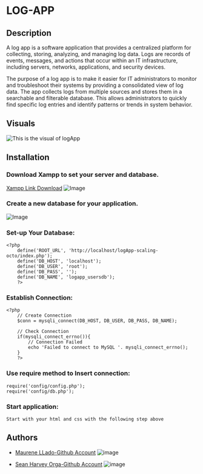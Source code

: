 # **LOG-APP**

## **Description** 

A log app is a software application that provides a centralized platform for collecting, storing, analyzing, and managing log data. Logs are records of events, messages, and actions that occur within an IT infrastructure, including servers, networks, applications, and security devices.

The purpose of a log app is to make it easier for IT administrators to monitor and troubleshoot their systems by providing a consolidated view of log data. The app collects logs from multiple sources and stores them in a searchable and filterable database. This allows administrators to quickly find specific log entries and identify patterns or trends in system behavior.

## **Visuals** 
![This is the visual of logApp](https://i.pinimg.com/564x/61/93/8e/61938ec7fa9121ba2730d91180136303.jpg)

## **Installation** 

### Download Xampp to set your server and database.
[Xampp Link Download](https://www.apachefriends.org/download.html)
![Image](https://1.bp.blogspot.com/-LRsqmuaX9Q0/XhhZfDGmkYI/AAAAAAAAAeo/Yhg_wi79pE03FituFE0Y0gKJ7FBKV_ihQCLcBGAsYHQ/s1600/xampp-virtual-host.png)


### Create a new database for your application.
![Image](https://installatron.com/images/remote/ss2_phpmyadmin.png)

### Set-up Your Database:
```
<?php
	define('ROOT_URL', 'http://localhost/logApp-scaling-octo/index.php');
	define('DB_HOST', 'localhost');
	define('DB_USER', 'root');
	define('DB_PASS', '');
	define('DB_NAME', 'logapp_usersdb');
	?>
```
### Establish Connection:
```
<?php
	// Create Connection
	$conn = mysqli_connect(DB_HOST, DB_USER, DB_PASS, DB_NAME);

	// Check Connection
	if(mysqli_connect_errno()){
		// Connection Failed
		echo 'Failed to connect to MySQL '. mysqli_connect_errno();
	}
	?>
```
### Use require method to Insert connection:
```
require('config/config.php');
require('config/db.php');
```
### Start application:
```
Start with your html and css with the following step above
```
## **Authors** 

+ [Maurene LLado-Github Account](https://github.com/ImLiXun17)
![image](https://scontent.fmnl3-1.fna.fbcdn.net/v/t39.30808-6/340488007_578911070873425_6032737004131118278_n.jpg?stp=dst-jpg_p526x296&_nc_cat=110&ccb=1-7&_nc_sid=730e14&_nc_eui2=AeFpc6lScjE3fqhMXpHsTljHoiWhKjMVwmyiJaEqMxXCbAY0QW0woMzw4FlYVm2blBzcXGeA2J0bCeoVZVJcg1w-&_nc_ohc=5l1hiJEigYkAX_SHAMJ&_nc_ht=scontent.fmnl3-1.fna&oh=00_AfB9KWTcyEHxCfQjlSeIM8DvQmvALF3vC-iPcOmkPjANIw&oe=6441D719) 

+ [Sean Harvey Orga-Github Account](https://github.com/SeanHarvy)
![image](https://avatars.githubusercontent.com/u/123426050?v=4)





